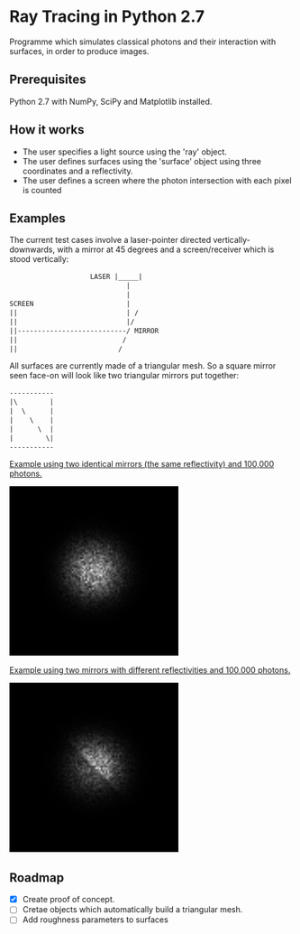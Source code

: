 # Ray Tracing in Python 2.7
Programme which simulates classical photons and their interaction with surfaces, in order to produce images.

## Prerequisites
Python 2.7 with NumPy, SciPy and Matplotlib installed.

## How it works
- The user specifies a light source using the 'ray' object.
- The user defines surfaces using the 'surface' object using three coordinates and a reflectivity.
- The user defines a screen where the photon intersection with each pixel is counted

## Examples
The current test cases involve a laser-pointer directed vertically-downwards, with a mirror at 45 degrees and a screen/receiver which is stood vertically:
```
                    LASER |_____|
                             |
                             |
SCREEN                       |
||                           | /
||                           |/
||---------------------------/ MIRROR
||                          /
||                         /

```
All surfaces are currently made of a triangular mesh. So a square mirror seen face-on will look like two triangular mirrors put together:
```
-----------
|\        |
|  \      |
|    \    |
|      \  |
|        \|
-----------
```

[Example using two identical mirrors (the same reflectivity) and 100,000 photons.](bin/readme/rayTraced_twoMirrorsIdentical.png)

<img width="300" src="bin/readme/rayTraced_twoMirrorsIdentical.png">

[Example using two mirrors with different reflectivities and 100,000 photons.](bin/readme/rayTraced_twoMirrorsDifferent.png)

<img width="300" src="bin/readme/rayTraced_twoMirrorsDifferent.png">

## Roadmap
- [x] Create proof of concept.
- [ ] Cretae objects which automatically build a triangular mesh.
- [ ] Add roughness parameters to surfaces

